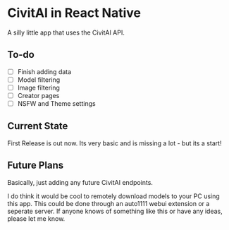 # CivitAI in React Native
A silly little app that uses the CivitAI API.

## To-do
- [ ] Finish adding data
- [ ] Model filtering
- [ ] Image filtering
- [ ] Creator pages
- [ ] NSFW and Theme settings

## Current State
First Release is out now. Its very basic and is missing a lot - but its a start!

## Future Plans
Basically, just adding any future CivitAI endpoints.

I do think it would be cool to remotely download models to your PC using this app. This could be done through an auto1111 webui extension or a seperate server. If anyone knows of something like this or have any ideas, please let me know. 